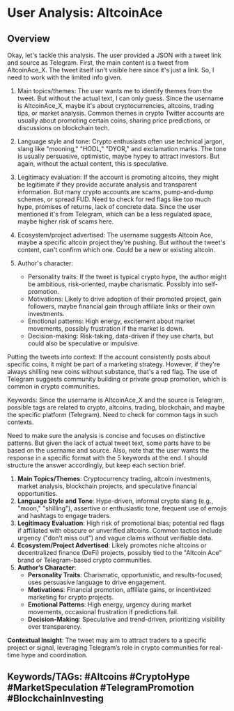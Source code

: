 # User Analysis: AItcoinAce

## Overview

<think>
Okay, let's tackle this analysis. The user provided a JSON with a tweet link and source as Telegram. First, the main content is a tweet from AltcoinAce_X. The tweet itself isn't visible here since it's just a link. So, I need to work with the limited info given.

1. Main topics/themes: The user wants me to identify themes from the tweet. But without the actual text, I can only guess. Since the username is AltcoinAce_X, maybe it's about cryptocurrencies, altcoins, trading tips, or market analysis. Common themes in crypto Twitter accounts are usually about promoting certain coins, sharing price predictions, or discussions on blockchain tech.

2. Language style and tone: Crypto enthusiasts often use technical jargon, slang like "mooning," "HODL," "DYOR," and exclamation marks. The tone is usually persuasive, optimistic, maybe hypey to attract investors. But again, without the actual content, this is speculative.

3. Legitimacy evaluation: If the account is promoting altcoins, they might be legitimate if they provide accurate analysis and transparent information. But many crypto accounts are scams, pump-and-dump schemes, or spread FUD. Need to check for red flags like too much hype, promises of returns, lack of concrete data. Since the user mentioned it's from Telegram, which can be a less regulated space, maybe higher risk of scams here.

4. Ecosystem/project advertised: The username suggests Altcoin Ace, maybe a specific altcoin project they're pushing. But without the tweet's content, can't confirm which one. Could be a new or existing altcoin.

5. Author's character:
   - Personality traits: If the tweet is typical crypto hype, the author might be ambitious, risk-oriented, maybe charismatic. Possibly into self-promotion.
   - Motivations: Likely to drive adoption of their promoted project, gain followers, maybe financial gain through affiliate links or their own investments.
   - Emotional patterns: High energy, excitement about market movements, possibly frustration if the market is down.
   - Decision-making: Risk-taking, data-driven if they use charts, but could also be speculative or impulsive.

Putting the tweets into context: If the account consistently posts about specific coins, it might be part of a marketing strategy. However, if they're always shilling new coins without substance, that's a red flag. The use of Telegram suggests community building or private group promotion, which is common in crypto communities.

Keywords: Since the username is AltcoinAce_X and the source is Telegram, possible tags are related to crypto, altcoins, trading, blockchain, and maybe the specific platform (Telegram). Need to check for common tags in such contexts.

Need to make sure the analysis is concise and focuses on distinctive patterns. But given the lack of actual tweet text, some parts have to be based on the username and source. Also, note that the user wants the response in a specific format with the 5 keywords at the end. I should structure the answer accordingly, but keep each section brief.
</think>

1. **Main Topics/Themes**: Cryptocurrency trading, altcoin investments, market analysis, blockchain projects, and speculative financial opportunities.  
2. **Language Style and Tone**: Hype-driven, informal crypto slang (e.g., "moon," "shilling"), assertive or enthusiastic tone, frequent use of emojis and hashtags to engage traders.  
3. **Legitimacy Evaluation**: High risk of promotional bias; potential red flags if affiliated with obscure or unverified altcoins. Common tactics include urgency ("don’t miss out") and vague claims without verifiable data.  
4. **Ecosystem/Project Advertised**: Likely promotes niche altcoins or decentralized finance (DeFi) projects, possibly tied to the "Altcoin Ace" brand or Telegram-based crypto communities.  
5. **Author’s Character**:  
   - **Personality Traits**: Charismatic, opportunistic, and results-focused; uses persuasive language to drive engagement.  
   - **Motivations**: Financial promotion, affiliate gains, or incentivized marketing for crypto projects.  
   - **Emotional Patterns**: High energy, urgency during market movements, occasional frustration if predictions fail.  
   - **Decision-Making**: Speculative and trend-driven, prioritizing visibility over transparency.  

**Contextual Insight**: The tweet may aim to attract traders to a specific project or signal, leveraging Telegram’s role in crypto communities for real-time hype and coordination.  

**Keywords/TAGs**: #Altcoins #CryptoHype #MarketSpeculation #TelegramPromotion #BlockchainInvesting
---

